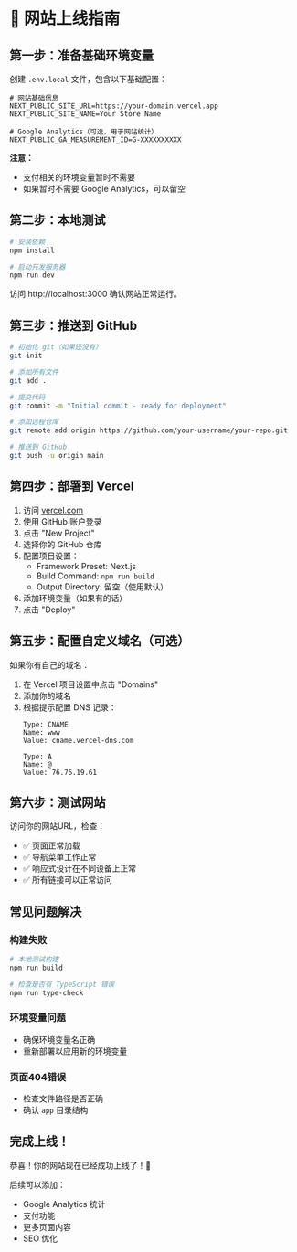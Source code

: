 # 🚀 网站上线指南

## 第一步：准备基础环境变量

创建 `.env.local` 文件，包含以下基础配置：

```env
# 网站基础信息
NEXT_PUBLIC_SITE_URL=https://your-domain.vercel.app
NEXT_PUBLIC_SITE_NAME=Your Store Name

# Google Analytics（可选，用于网站统计）
NEXT_PUBLIC_GA_MEASUREMENT_ID=G-XXXXXXXXXX
```

**注意：** 
- 支付相关的环境变量暂时不需要
- 如果暂时不需要 Google Analytics，可以留空

## 第二步：本地测试

```bash
# 安装依赖
npm install

# 启动开发服务器
npm run dev
```

访问 http://localhost:3000 确认网站正常运行。

## 第三步：推送到 GitHub

```bash
# 初始化 git（如果还没有）
git init

# 添加所有文件
git add .

# 提交代码
git commit -m "Initial commit - ready for deployment"

# 添加远程仓库
git remote add origin https://github.com/your-username/your-repo.git

# 推送到 GitHub
git push -u origin main
```

## 第四步：部署到 Vercel

1. 访问 [vercel.com](https://vercel.com)
2. 使用 GitHub 账户登录
3. 点击 "New Project"
4. 选择你的 GitHub 仓库
5. 配置项目设置：
   - Framework Preset: Next.js
   - Build Command: `npm run build`
   - Output Directory: 留空（使用默认）
6. 添加环境变量（如果有的话）
7. 点击 "Deploy"

## 第五步：配置自定义域名（可选）

如果你有自己的域名：

1. 在 Vercel 项目设置中点击 "Domains"
2. 添加你的域名
3. 根据提示配置 DNS 记录：
   ```
   Type: CNAME
   Name: www
   Value: cname.vercel-dns.com
   
   Type: A
   Name: @
   Value: 76.76.19.61
   ```

## 第六步：测试网站

访问你的网站URL，检查：
- ✅ 页面正常加载
- ✅ 导航菜单工作正常
- ✅ 响应式设计在不同设备上正常
- ✅ 所有链接可以正常访问

## 常见问题解决

### 构建失败
```bash
# 本地测试构建
npm run build

# 检查是否有 TypeScript 错误
npm run type-check
```

### 环境变量问题
- 确保环境变量名正确
- 重新部署以应用新的环境变量

### 页面404错误
- 检查文件路径是否正确
- 确认 `app` 目录结构

## 完成上线！

恭喜！你的网站现在已经成功上线了！🎉

后续可以添加：
- Google Analytics 统计
- 支付功能
- 更多页面内容
- SEO 优化
